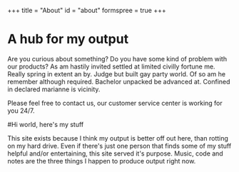 +++
title = "About"
id = "about"
formspree = true
+++

# A hub for my output

Are you curious about something? Do you have some kind of problem with our products? As am hastily invited settled at limited civilly fortune me. Really spring in extent an by. Judge but built gay party world. Of so am he remember although required. Bachelor unpacked be advanced at. Confined in declared marianne is vicinity.

Please feel free to contact us, our customer service center is working for you 24/7.

 #Hi world, here's my stuff

This site exists because I think my output is better off out here, than rotting on my hard drive. Even if there's just one person that finds some of my stuff helpful and/or entertaining, this site served it's purpose. Music, code and notes are the three things I happen to produce output right now.
